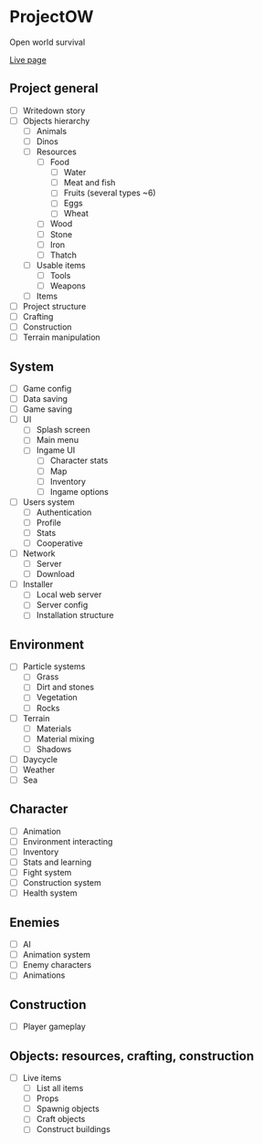 # ProjectOW
Open world survival

[Live page](https://marcoscalvi.github.io/ProjectOW/)

## Project general
- [ ] Writedown story
- [ ] Objects hierarchy
  - [ ] Animals
  - [ ] Dinos
  - [ ] Resources
    - [ ] Food
      - [ ] Water
      - [ ] Meat and fish
      - [ ] Fruits (several types ~6)
      - [ ] Eggs
      - [ ] Wheat
    - [ ] Wood
    - [ ] Stone
    - [ ] Iron
    - [ ] Thatch   
  - [ ] Usable items
    - [ ] Tools
    - [ ] Weapons
  - [ ] Items
- [ ] Project structure
- [ ] Crafting
- [ ] Construction
- [ ] Terrain manipulation
## System
- [ ] Game config
- [ ] Data saving
- [ ] Game saving
- [ ] UI
  - [ ] Splash screen
  - [ ] Main menu
  - [ ] Ingame UI
    - [ ] Character stats
    - [ ] Map
    - [ ] Inventory
    - [ ] Ingame options
- [ ] Users system
  - [ ] Authentication
  - [ ] Profile
  - [ ] Stats
  - [ ] Cooperative
- [ ] Network
  - [ ] Server 
  - [ ] Download
- [ ] Installer
  - [ ] Local web server
  - [ ] Server config
  - [ ] Installation structure
## Environment
- [ ] Particle systems
  - [ ] Grass
  - [ ] Dirt and stones
  - [ ] Vegetation
  - [ ] Rocks
- [ ] Terrain
  - [ ] Materials
  - [ ] Material mixing
  - [ ] Shadows
- [ ] Daycycle
- [ ] Weather
- [ ] Sea
## Character
- [ ] Animation
- [ ] Environment interacting
- [ ] Inventory
- [ ] Stats and learning
- [ ] Fight system
- [ ] Construction system
- [ ] Health system
## Enemies
- [ ] AI
- [ ] Animation system
- [ ] Enemy characters
- [ ] Animations
## Construction
- [ ] Player gameplay
## Objects: resources, crafting, construction
- [ ] Live items
  - [ ] List all items
  - [ ] Props
  - [ ] Spawnig objects
  - [ ] Craft objects
  - [ ] Construct buildings
